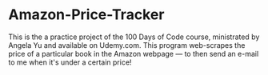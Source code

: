 # Amazon-Price-Tracker
This is the a practice project of the 100 Days of Code course, ministrated by Angela Yu and available on Udemy.com. This program web-scrapes the price of a particular book in the Amazon webpage — to then send an e-mail to me when it's under a certain price!
